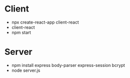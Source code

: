 
# Client
* npx create-react-app client-react
* client-react
* npm start

# Server
* npm install express body-parser express-session bcrypt
* node server.js